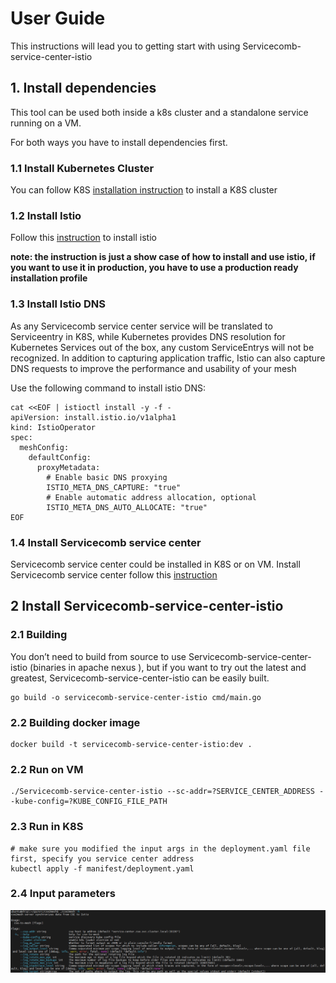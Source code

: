 # User Guide
This instructions will lead you to getting start with using Servicecomb-service-center-istio

## 1. Install dependencies
This tool can be used both inside a k8s cluster and a standalone service running on a VM.

For both ways you have to install dependencies first.

### 1.1 Install Kubernetes Cluster
You can follow K8S [installation instruction](https://kubernetes.io/docs/setup/) to install a K8S cluster

### 1.2 Install Istio
Follow this [instruction](https://istio.io/latest/docs/setup/getting-started/) to install istio

**note: the instruction is just a show case of how to install and use istio, if you want to use it in production, you have to use a production ready installation profile**

### 1.3 Install Istio DNS
As any Servicecomb service center service will be translated to Serviceentry in K8S, while Kubernetes provides DNS resolution for Kubernetes Services out of the box, any custom ServiceEntrys will not be recognized. In addition to capturing application traffic, Istio can also capture DNS requests to improve the performance and usability of your mesh

Use the following command to install istio DNS:
```
cat <<EOF | istioctl install -y -f -
apiVersion: install.istio.io/v1alpha1
kind: IstioOperator
spec:
  meshConfig:
    defaultConfig:
      proxyMetadata:
        # Enable basic DNS proxying
        ISTIO_META_DNS_CAPTURE: "true"
        # Enable automatic address allocation, optional
        ISTIO_META_DNS_AUTO_ALLOCATE: "true"
EOF
```

### 1.4 Install Servicecomb service center
Servicecomb service center could be installed in K8S or on VM. 
Install Servicecomb service center follow this [instruction](https://github.com/apache/servicecomb-service-center/blob/master/README.md)

## 2 Install Servicecomb-service-center-istio
### 2.1 Building
You don’t need to build from source to use Servicecomb-service-center-istio (binaries in apache nexus ), but if you want to try out the latest and greatest, Servicecomb-service-center-istio can be easily built.
```
go build -o servicecomb-service-center-istio cmd/main.go
```

### 2.2 Building docker image
```
docker build -t servicecomb-service-center-istio:dev .
```

### 2.2 Run on VM
```
./Servicecomb-service-center-istio --sc-addr=?SERVICE_CENTER_ADDRESS --kube-config=?KUBE_CONFIG_FILE_PATH
```

### 2.3 Run in K8S
```
# make sure you modified the input args in the deployment.yaml file first, specify you service center address
kubectl apply -f manifest/deployment.yaml
```

### 2.4 Input parameters
![image](imgs/cmd.png)